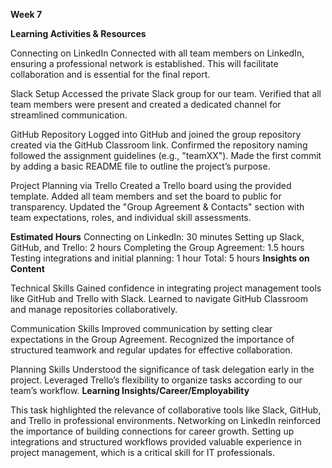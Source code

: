 **Week 7**

**Learning Activities & Resources** 

Connecting on LinkedIn
Connected with all team members on LinkedIn, ensuring a professional network is established. This will facilitate collaboration and is essential for the final report.

Slack Setup
Accessed the private Slack group for our team.
Verified that all team members were present and created a dedicated channel for streamlined communication.

GitHub Repository
Logged into GitHub and joined the group repository created via the GitHub Classroom link.
Confirmed the repository naming followed the assignment guidelines (e.g., "teamXX").
Made the first commit by adding a basic README file to outline the project’s purpose.

Project Planning via Trello
Created a Trello board using the provided template.
Added all team members and set the board to public for transparency.
Updated the "Group Agreement & Contacts" section with team expectations, roles, and individual skill assessments.


**Estimated Hours**
Connecting on LinkedIn: 30 minutes
Setting up Slack, GitHub, and Trello: 2 hours
Completing the Group Agreement: 1.5 hours
Testing integrations and initial planning: 1 hour
Total: 5 hours
**Insights on Content**

Technical Skills
Gained confidence in integrating project management tools like GitHub and Trello with Slack.
Learned to navigate GitHub Classroom and manage repositories collaboratively.

Communication Skills
Improved communication by setting clear expectations in the Group Agreement.
Recognized the importance of structured teamwork and regular updates for effective collaboration.

Planning Skills
Understood the significance of task delegation early in the project.
Leveraged Trello’s flexibility to organize tasks according to our team’s workflow.
**Learning Insights/Career/Employability** 

This task highlighted the relevance of collaborative tools like Slack, GitHub, and Trello in professional environments.
Networking on LinkedIn reinforced the importance of building connections for career growth.
Setting up integrations and structured workflows provided valuable experience in project management, which is a critical skill for IT professionals.

